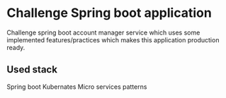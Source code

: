 # Challenge Spring boot application 
Challenge spring boot account manager service which uses some implemented features/practices which makes this application production ready.

## Used stack 
Spring boot 
Kubernates 
Micro services patterns
